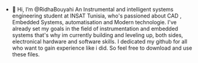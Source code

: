- 👋 Hi, I’m @RidhaBouyahi
 An Instrumental and intelligent systems  engineering student at INSAT Tunisia,
 who's passioned about CAD , Embedded Systems, automatisation  and Modern technologie. 
 I've already set my goals in the field of instrumentation and embedded systems that's why im currently building and leveling up, both sides, electronical hardware and software skills.
 I dedicated my github for all who want to gain experience like i did.
So feel free to download and use these files.
